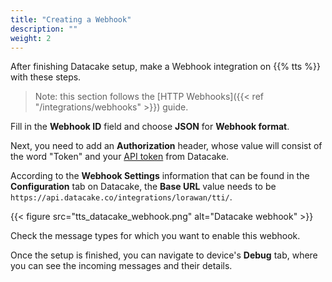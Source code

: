 ```yaml
---
title: "Creating a Webhook"
description: ""
weight: 2
---
```


After finishing Datacake setup, make a Webhook integration on {{% tts %}} with these steps.

<!--more-->

>Note: this section follows the [HTTP Webhooks]({{< ref "/integrations/webhooks" >}}) guide. 

Fill in the **Webhook ID** field and choose **JSON** for **Webhook format**. 

Next, you need to add an **Authorization** header, whose value will consist of the word "Token" and your [API token](https://docs.datacake.de/api/generate-access-token) from Datacake.

According to the **Webhook Settings** information that can be found in the **Configuration** tab on Datacake, the **Base URL** value needs to be `https://api.datacake.co/integrations/lorawan/tti/`.

{{< figure src="tts_datacake_webhook.png" alt="Datacake webhook" >}}

Check the message types for which you want to enable this webhook.

Once the setup is finished, you can navigate to device's **Debug** tab, where you can see the incoming messages and their details.